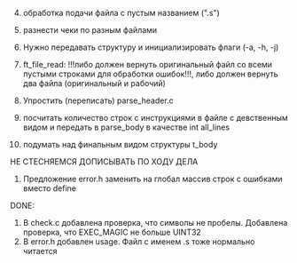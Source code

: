 <!-- 1) check.c убрать избыточные проверки на совпадающие символы -->
<!-- 2) дописать usage -->
<!-- 3) защита от подачи не файлов (папок и так далее) -->
4) обработка подачи файла с пустым названием (".s")
5) разнести чеки по разным файлами

6) Нужно передавать структуру и инициализировать флаги (-а, -h, -j)
7) ft_file_read: !!!либо должен вернуть оригинальный файл со всеми пустыми строками для обработки ошибок!!!, либо должен вернуть два файла (оригинальный и рабочий)
8) Упростить (переписать) parse_header.c
9) посчитать количество строк с инструкциями в файле с девственным видом и передать в parse_body в качестве int all_lines
10) подумать над финальным видом структуры t_body

НЕ СТЕСНЯЕМСЯ ДОПИСЫВАТЬ ПО ХОДУ ДЕЛА
1) Предложение error.h заменить на глобал массив строк с ошибками вместо define

DONE:
1) В check.c добавлена проверка, что символы не пробелы. Добавлена проверка, что EXEC_MAGIC не больше UINT32
2) В error.h добавлен usage. Файл с именем .s тоже нормально читается
